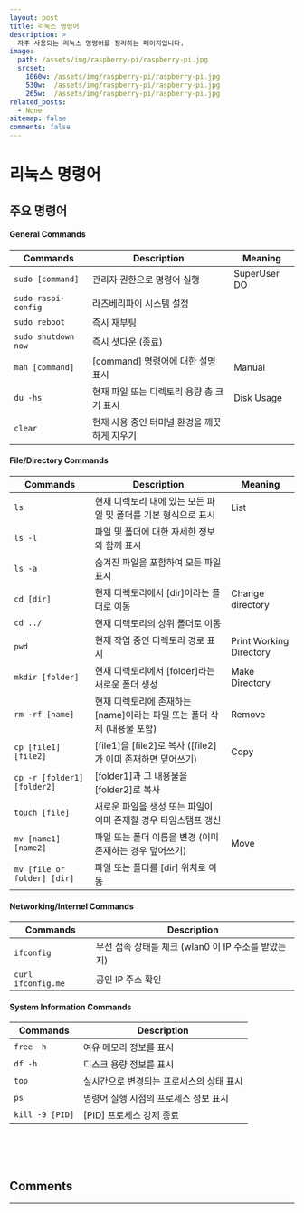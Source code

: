 ```yaml
---
layout: post
title: 리눅스 명령어
description: >
  자주 사용되는 리눅스 명령어를 정리하는 페이지입니다.
image: 
  path: /assets/img/raspberry-pi/raspberry-pi.jpg
  srcset:
    1060w: /assets/img/raspberry-pi/raspberry-pi.jpg
    530w:  /assets/img/raspberry-pi/raspberry-pi.jpg
    265w:  /assets/img/raspberry-pi/raspberry-pi.jpg
related_posts:
  - None
sitemap: false
comments: false
---
```


# 리눅스 명령어

## 주요 명령어

#### **General Commands**  

| Commands             | Description                              | Meaning      |
| -------------------- | ---------------------------------------- | ------------ |
| `sudo [command]`     | 관리자 권한으로 명령어 실행                | SuperUser DO |
| `sudo raspi-config`  | 라즈베리파이 시스템 설정                   |              |
| `sudo reboot`        | 즉시 재부팅                               |              |
| `sudo shutdown now`  | 즉시 셧다운 (종료)                        |              |
| `man [command]`      | [command] 명령어에 대한 설명 표시          | Manual       |
| `du -hs`             | 현재 파일 또는 디렉토리 용량 총 크기 표시   | Disk Usage   |
| `clear`              | 현재 사용 중인 터미널 환경을 깨끗하게 지우기 |              |

#### **File/Directory Commands**

| Commands                    | Description                                                        | Meaning                 |
| --------------------------- | ------------------------------------------------------------------ | ----------------------- |
| `ls`                        | 현재 디렉토리 내에 있는 모든 파일 및 폴더를 기본 형식으로 표시          | List                    |
| `ls -l`                     | 파일 및 폴더에 대한 자세한 정보와 함께 표시                           |                         |
| `ls -a`                     | 숨겨진 파일을 포함하여 모든 파일 표시                                 |                         |
| `cd [dir]`                  | 현재 디렉토리에서 [dir]이라는 폴더로 이동                             | Change directory        |
| `cd ../`                    | 현재 디렉토리의 상위 폴더로 이동                                      |                         |
| `pwd`                       | 현재 작업 중인 디렉토리 경로 표시                                     | Print Working Directory |
| `mkdir [folder]`            | 현재 디렉토리에서 [folder]라는 새로운 폴더 생성                       | Make Directory          |
| `rm -rf [name]`             | 현재 디렉토리에 존재하는 [name]이라는 파일 또는 폴더 삭제 (내용물 포함) | Remove                  |
| `cp [file1] [file2]`        | [file1]을 [file2]로 복사 ([file2]가 이미 존재하면 덮어쓰기)           | Copy                    |
| `cp -r [folder1] [folder2]` | [folder1]과 그 내용물을 [folder2]로 복사                             |                         |
| `touch [file]`              | 새로운 파일을 생성 또는 파일이 이미 존재할 경우 타임스탬프 갱신         |                         |
| `mv [name1] [name2]`        | 파일 또는 폴더 이름을 변경 (이미 존재하는 경우 덮어쓰기)               | Move                    |
| `mv [file or folder] [dir]` | 파일 또는 폴더를 [dir] 위치로 이동                                   |                         |
 
#### **Networking/Internel Commands**

| Commands             | Description                                      |
| -------------------- | ------------------------------------------------ |
| `ifconfig`           | 무선 접속 상태를 체크 (wlan0 이 IP 주소를 받았는지) |
| `curl ifconfig.me`   | 공인 IP 주소 확인                                 |

#### **System Information Commands**

| Commands                   | Description                           | 
| -------------------------- | ------------------------------------- | 
| `free -h`                  | 여유 메모리 정보를 표시                 |
| `df -h`                    | 디스크 용량 정보를 표시                 |
| `top`                      | 실시간으로 변경되는 프로세스의 상태 표시 |
| `ps`| 명령어 실행 시점의 프로세스 정보 표시                           | 
| `kill -9 [PID]` | [PID] 프로세스 강제 종료                           |


<br />
<br />
<br />

## Comments
<hr />
<script
  src="https://utteranc.es/client.js"
  repo="HyunJinNo/HyunJinNo.github.io"
  issue-term="pathname"
  theme="github-light"
  crossorigin="anonymous"
  async
></script>